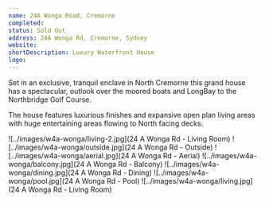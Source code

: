 ```yaml
---
name: 24A Wonga Road, Cremorne
completed: 
status: Sold Out
address: 24A Wonga Rd, Cremorne, Sydney
website: 
shortDescription: Luxury Waterfront House
logo: 
---
```


Set in an exclusive, tranquil enclave in North Cremorne this grand house has a spectacular, outlook over the moored boats and LongBay to the Northbridge Golf Course. 

The house features luxurious finishes and expansive open plan living areas with huge entertaining areas flowing to North facing decks.

![../images/w4a-wonga/living-2.jpg](24 A Wonga Rd - Living Room)
![../images/w4a-wonga/outside.jpg](24 A Wonga Rd - Outside)
![../images/w4a-wonga/aerial.jpg](24 A Wonga Rd - Aerial)
![../images/w4a-wonga/balcony.jpg](24 A Wonga Rd - Balcony)
![../images/w4a-wonga/dining.jpg](24 A Wonga Rd - Dining)
![../images/w4a-wonga/pool.jpg](24 A Wonga Rd - Pool)
![../images/w4a-wonga/living.jpg](24 A Wonga Rd - Living Room)
